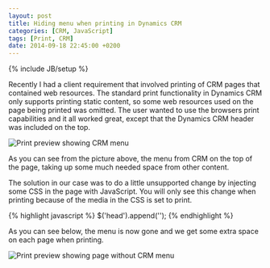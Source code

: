 ```yaml
---
layout: post
title: Hiding menu when printing in Dynamics CRM
categories: [CRM, JavaScript]
tags: [Print, CRM]
date: 2014-09-18 22:45:00 +0200
---
```

{% include JB/setup %}

Recently I had a client requirement that involved printing of CRM pages that contained web resources. The standard print functionality in Dynamics CRM only supports printing static content, so some web resources used on the page being printed was omitted. The user wanted to use the browsers print capabilities and it all worked great, except that the Dynamics CRM header was included on the top.

<img src="{{ site.url }}/assets/images/hiding_menu_in_print/print-heading.png" class="img-responsive" alt="Print preview showing CRM menu" title="CRM menu at the top of the page when printing in browser" />

As you can see from the picture above, the menu from CRM on the top of the page, taking up some much needed space from other content.

The solution in our case was to do a little unsupported change by injecting some CSS in the page with JavaScript. You will only see this change when printing because of the media in the CSS is set to print.

{% highlight javascript %}
$('head').append('<style>@media print { #crmMasthead, #crmTopBar {display: none !important;} #crmContentPanel {top: 0 !important;}}</style>');
{% endhighlight %}

As you can see below, the menu is now gone and we get some extra space on each page when printing.

<img src="{{ site.url }}/assets/images/hiding_menu_in_print/print-heading-removed.png" class="img-responsive" alt="Print preview showing page without CRM menu" title="CRM menu at the top of the page is now gone when printing in browser" />